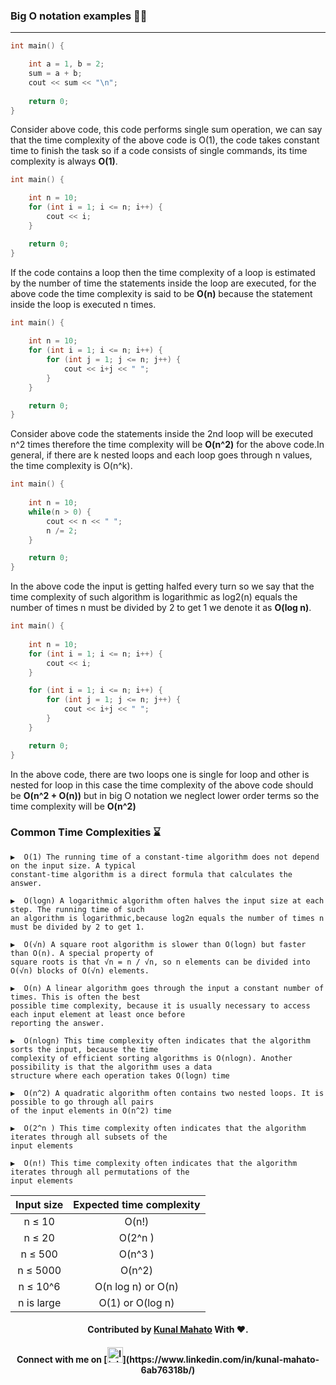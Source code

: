 ### Big O notation examples 🙇🏻
---

```c++
int main() {

    int a = 1, b = 2;
    sum = a + b;
    cout << sum << "\n";
    
    return 0;
}
```
Consider above code, this code performs single sum operation, we can say that the time complexity of the above code is O(1), the code takes constant time to finish the task so if a code consists of single commands, its time complexity is always **O(1)**. 

```c++
int main() {

    int n = 10;
    for (int i = 1; i <= n; i++) {
        cout << i;
    }

    return 0;
}
```
If the code contains a loop then the time complexity of a loop is estimated by the number of time the statements inside the loop are executed, for the above code the time complexity is said to be **O(n)** because the statement inside the loop is executed n times. 

```c++
int main() {
    
    int n = 10;
    for (int i = 1; i <= n; i++) {
        for (int j = 1; j <= n; j++) {
            cout << i+j << " ";
        }
    }

    return 0;
}
```
Consider above code the statements inside the 2nd loop will be executed n^2 times therefore the  time complexity will be **O(n^2)** for the above code.In general, if there are k nested loops and each loop goes through n values, the time complexity is O(n^k).

```c++
int main() {
    
    int n = 10;
    while(n > 0) {
        cout << n << " ";
        n /= 2;
    }

    return 0;
}
```
In the above code the input is getting halfed every turn so we say that the time complexity of such algorithm is logarithmic as log2(n) equals the number of times n must be divided by 2 to get 1 we denote it as **O(log n)**.

```c++
int main() {
    
    int n = 10;
    for (int i = 1; i <= n; i++) {
        cout << i;
    }

    for (int i = 1; i <= n; i++) {
        for (int j = 1; j <= n; j++) {
            cout << i+j << " ";
        }
    }

    return 0;
}
```
In the above code, there are two loops one is single for loop  and other is nested for loop in this case the time complexity of the above code should be **O(n^2 + O(n))** but in big O notation we neglect lower order terms so the time complexity will be **O(n^2)**



### Common Time Complexities ⌛
```
▶️  O(1) The running time of a constant-time algorithm does not depend on the input size. A typical 
constant-time algorithm is a direct formula that calculates the answer.

▶️  O(logn) A logarithmic algorithm often halves the input size at each step. The running time of such 
an algorithm is logarithmic,because log2n equals the number of times n must be divided by 2 to get 1.

▶️  O(√n) A square root algorithm is slower than O(logn) but faster than O(n). A special property of 
square roots is that √n = n / √n, so n elements can be divided into O(√n) blocks of O(√n) elements.

▶️  O(n) A linear algorithm goes through the input a constant number of times. This is often the best 
possible time complexity, because it is usually necessary to access each input element at least once before 
reporting the answer.

▶️  O(nlogn) This time complexity often indicates that the algorithm sorts the input, because the time 
complexity of efficient sorting algorithms is O(nlogn). Another possibility is that the algorithm uses a data
structure where each operation takes O(logn) time

▶️  O(n^2) A quadratic algorithm often contains two nested loops. It is possible to go through all pairs 
of the input elements in O(n^2) time

▶️  O(2^n ) This time complexity often indicates that the algorithm iterates through all subsets of the
input elements

▶️  O(n!) This time complexity often indicates that the algorithm iterates through all permutations of the 
input elements

```

|  Input size | Expected time complexity  |
| :------------: | :------------: |
| n ≤ 10 | O(n!) |
| n ≤ 20 | O(2^n )  |
| n  ≤ 500 | O(n^3 )  |
| n  ≤ 5000  | O(n^2)  |
| n  ≤ 10^6  |  O(n log n) or O(n) |
| n is large | O(1) or O(log n) |



<h4 align="center"> Contributed by <a href="https://github.com/KunalMahato11">Kunal Mahato</a> With ❤️. </h4>
<h4 align="center"> Connect with me on [<img src='https://cdn.jsdelivr.net/npm/simple-icons@3.0.1/icons/linkedin.svg' alt='linkedin' height='25'>](https://www.linkedin.com/in/kunal-mahato-6ab76318b/) </h4>  







